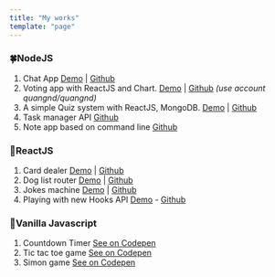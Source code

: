 ```yaml
---
title: "My works"
template: "page"
---
```

### 🍀NodeJS

1. Chat App [Demo](https://pure-woodland-28742.herokuapp.com/) | [Github](https://github.com/quangnd/chat-app-nodejs)
2. Voting app with ReactJS and Chart. [Demo](https://voting-fakeapi-mun.herokuapp.com/) | [Github](https://github.com/quangnd/Voting-FakeAPI-ReactApp) 
*(use account quangnd/quangnd)*
3. A simple Quiz system with ReactJS, MongoDB. [Demo](https://metabit-alpha.herokuapp.com/) | [Github](https://github.com/quangnd/metabit-demo-version1)
4. Task manager API [Github](https://github.com/quangnd/task-manager-API-nodejs-playground)
5. Note app based on command line [Github](https://github.com/quangnd/notes-cmd-app-nodejs-playground)


### 🎉ReactJS

1. Card dealer [Demo](https://nervous-goodall-0f4817.netlify.com/) | [Github](https://github.com/quangnd/card-dealer-reactjs)
2. Dog list router [Demo](https://flamboyant-raman-357e00.netlify.com/dogs) | [Github](https://github.com/quangnd/dog-list-router)
3. Jokes machine [Demo](https://festive-engelbart-0d235c.netlify.com/) | [Github](https://github.com/quangnd/jokes-machine-reactjs)
4. Playing with new Hooks API [Demo](https://modest-snyder-cafd27.netlify.com) - [Github](https://github.com/quangnd/react-hooks-playground)

### 🛀Vanilla Javascript

1. Countdown Timer [See on Codepen](https://codepen.io/quangnd/full/xBdrjQ)
2. Tic tac toe game [See on Codepen](https://codepen.io/quangnd/full/XXRNmB/)
3. Simon game [See on Codepen](https://codepen.io/quangnd/full/dGzGNV/)
